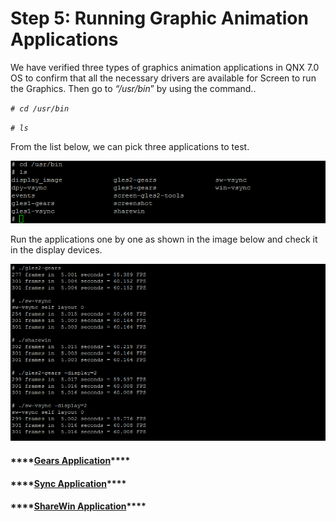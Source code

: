 # Step 5: Running Graphic Animation Applications

We have verified three types of graphics animation applications in QNX 7.0 OS to confirm that all the necessary drivers are available for Screen to run the Graphics. Then go to _“/usr/bin_” by using the command..

_`# cd /usr/bin`_

_`# ls`_

From the list below, we can pick three applications to test.

![Figure 39: Graphics Screen Applications](../../../../../.gitbook/assets/39.png)

Run the applications one by one as shown in the image below and check it in the display devices.

![Figure 40: Graphics Executors](../../../../../.gitbook/assets/40.png)

#### \*\*\*\*[**Gears Application**](gears-application.md)\*\*\*\*

#### \*\*\*\*[**Sync Application**](sync-application.md)\*\*\*\*

#### \*\*\*\*[**ShareWin Application**](sharewin-application.md)\*\*\*\*

